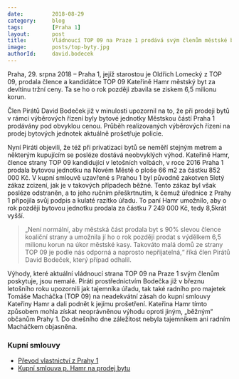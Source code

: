 ```yaml
---
date:         2018-08-29
category:     blog
tags:         [Praha 1]
layout:       post
title:        Vládnoucí TOP 09 na Praze 1 prodává svým členům městské byty za hubičku
image:        posts/top-byty.jpg
authorId:     david.bodecek
---
```


Praha, 29. srpna 2018 – Praha 1, jejíž starostou je Oldřich Lomecký z TOP 09, prodala člence a kandidátce TOP 09 Kateřině Hamr městský byt za devítinu tržní ceny. Ta se ho o rok později zbavila se ziskem 6,5 milionu korun.

Člen Pirátů David Bodeček již v minulosti upozornil na to, že při prodeji bytů v rámci výběrových řízení byly bytové jednotky Městskou částí Praha 1 prodávány pod obvyklou cenou. Průběh realizovaných výběrových řízení na prodej bytových jednotek aktuálně prošetřuje policie.

Nyní Piráti objevili, že též při privatizaci bytů se neměří stejným metrem a některým kupujícím se posléze dostává neobvyklých výhod. Kateřině Hamr, člence strany TOP 09 kandidující v letošních volbách, v roce 2016 Praha 1 prodala bytovou jednotku na Novém Městě o ploše 66 m2 za částku 852 000 Kč. V kupní smlouvě uzavřené s Prahou 1 byl původně zakotven 5letý zákaz zcizení, jak je v takových případech běžné. Tento zákaz byl však posléze odstraněn, a to jeho ručním přeškrtnutím, k čemuž úřednice z Prahy 1 připojila svůj podpis a kulaté razítko úřadu. To paní Hamr umožnilo, aby o rok později bytovou jednotku prodala za částku 7 249 000 Kč, tedy 8,5krát vyšší. 

> „Není normální, aby městská část prodala byt s 90% slevou člence koaliční strany a umožnila jí ho o rok později prodat s výdělkem 6,5 milionu korun na úkor městské kasy. Takováto malá domů ze strany TOP 09 je podle nás odporná a naprosto nepřijatelná,“ říká člen Pirátů David Bodeček, který případ odhalil.

Výhody, které aktuální vládnoucí strana TOP 09 na Praze 1 svým členům poskytuje, jsou nemalé. Piráti prostřednictvím Bodečka již v březnu letošního roku upozornili jak tajemníka úřadu, tak také radního pro majetek Tomáše Macháčka (TOP 09) na neadekvátní zásah do kupní smlouvy Kateřiny Hamr a dali podnět k jejímu prošetření. Kateřina Hamr tímto způsobem mohla získat neoprávněnou výhodu oproti jiným, „běžným“ občanům Prahy 1. Do dnešního dne záležitost nebyla tajemníkem ani radním Macháčkem objasněna.

### Kupní smlouvy 

* [Převod vlastnictví z Prahy 1](https://a.pirati.cz/praha/pdf/kb.pdf)
* [Kupní smlouva p. Hamr na prodej bytu](https://a.pirati.cz/praha/pdf/ka.pdf)


